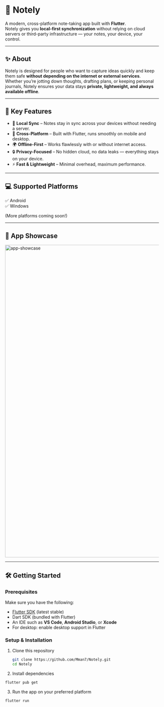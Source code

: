 # 📝 Notely  

A modern, cross-platform note-taking app built with **Flutter**.  
Notely gives you **local-first synchronization** without relying on cloud servers or third-party infrastructure — your notes, your device, your control.  

---

## ✨ About  

Notely is designed for people who want to capture ideas quickly and keep them safe **without depending on the internet or external services**.  
Whether you’re jotting down thoughts, drafting plans, or keeping personal journals, Notely ensures your data stays **private, lightweight, and always available offline**.  

---

## 🚀 Key Features  

- 🔄 **Local Sync** – Notes stay in sync across your devices without needing a server.  
- 📱 **Cross-Platform** – Built with Flutter, runs smoothly on mobile and desktop.  
- 🌍 **Offline-First** – Works flawlessly with or without internet access.  
- 🔒 **Privacy-Focused** – No hidden cloud, no data leaks — everything stays on your device.  
- ⚡ **Fast & Lightweight** – Minimal overhead, maximum performance.  

---

## 💻 Supported Platforms  

✅ Android  
✅ Windows  

(More platforms coming soon!)  

---

## 📸 App Showcase  

<img width="720" height="1024" alt="app-showcase" src="https://github.com/user-attachments/assets/5df9939b-9750-4c63-a34b-0f4df162efac" />  

---

## 🛠️ Getting Started  

### Prerequisites  

Make sure you have the following:  
- [Flutter SDK](https://flutter.dev) (latest stable)  
- Dart SDK (bundled with Flutter)  
- An IDE such as **VS Code**, **Android Studio**, or **Xcode**  
- For desktop: enable desktop support in Flutter  

### Setup & Installation  

1. Clone this repository  
   ```bash
   git clone https://github.com/Mman7/Notely.git
   cd Notely
   ```
2. Install dependencies
 ```bash
flutter pub get
```

3. Run the app on your preferred platform
 ```bash
flutter run
```
